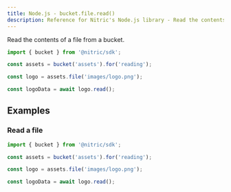 ```yaml
---
title: Node.js - bucket.file.read()
description: Reference for Nitric's Node.js library - Read the contents of a file from a bucket.
---
```


Read the contents of a file from a bucket.

```javascript
import { bucket } from '@nitric/sdk';

const assets = bucket('assets').for('reading');

const logo = assets.file('images/logo.png');

const logoData = await logo.read();
```

## Examples

### Read a file

```javascript
import { bucket } from '@nitric/sdk';

const assets = bucket('assets').for('reading');

const logo = assets.file('images/logo.png');

const logoData = await logo.read();
```
